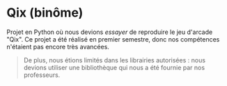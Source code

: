 # Qix (binôme)

Projet en Python où nous devions *essayer* de reproduire le jeu d'arcade "Qix".
Ce projet a été réalisé en premier semestre, donc nos compétences n'étaient pas encore très avancées.
> De plus, nous étions limités dans les librairies autorisées : nous devions utiliser une bibliothèque qui nous a été fournie par nos professeurs.
